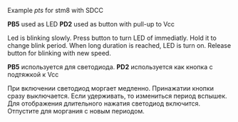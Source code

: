 Example *pts* for stm8 with SDCC

 **PB5** used as LED
 **PD2** used as button with pull-up to Vcc

 Led is blinking slowly. Press button to turn LED of immediatly. Hold it to change blink period. When long duration is reached, LED is turn on. Release button for blinking with new speed.

 **PB5** используется для светодиода.
 **PD2** используется как кнопка с подтяжкой к  Vcc

 При включении светодиод моргает медленно. Принажатии кнопки сразу выключается. Если удерживать, то измениться период вспышек. Для отображения длительного нажатия светодиод включится. Отпустите для моргания с новым периодом.
 
